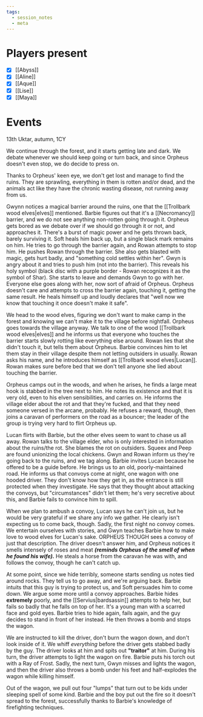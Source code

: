 ```yaml
---
tags:
  - session_notes
  - meta
---
```

# Players present
- [x] [[Abyss]]
- [x] [[Aline]]
- [x] [[Aque]]
- [x] [[Lise]]
- [x] [[Maya]]

# Events
13th Uktar, autumn, 1CY

We continue through the forest, and it starts getting late and dark. We debate whenever we should keep going or turn back, and since Orpheus doesn't even stop, we do decide to press on.

Thanks to Orpheus' keen eye, we don't get lost and manage to find the ruins. They are sprawling, everything in them is rotten and/or dead, and the animals act like they have the chronic wasting disease, not running away from us. 

Gwynn notices a magical barrier around the ruins, one that the [[Trollbark wood elves|elves]] mentioned. Barbie figures out that it's a [[Necromancy]] barrier, and we do not see anything non-rotten going through it. 
Orpheus gets bored as we debate over if we should go through it or not, and approaches it. There's a burst of magic power and he gets thrown back, barely surviving it. Soft heals him back up, but a single black mark remains on him.
He tries to go through the barrier again, and Rowan attempts to stop him. He pushes Rowan through the barrier. She also gets blasted with magic, gets hurt badly, and "something cold settles within her". 
Gwyn is angry about it and tries to push him (not into the barrier). This reveals his holy symbol (black disc with a purple border - Rowan recognizes it as the symbol of Shar). She starts to leave and demands Gwyn to go with her. Everyone else goes along with her, now sort of afraid of Orpheus. 
Orpheus doesn't care and attempts to cross the barrier again, touching it, getting the same result. He heals himself up and loudly declares that "well now we know that touching it once doesn't make it safe".

We head to the wood elves, figuring we don't want to make camp in the forest and knowing we can't make it to the village before nightfall. Orpheus goes towards the village anyway. 
We talk to one of the wood [[Trollbark wood elves|elves]] and he informs us that everyone who touches the barrier starts slowly rotting like everything else around. Rowan lies that she didn't touch it, but tells them about Orpheus. 
Barbie convinces him to let them stay in their village despite them not letting outsiders in usually. Rowan asks his name, and he introduces himself as [[Trollbark wood elves|Lucan]]. Rowan makes sure before bed that we don't tell anyone she lied about touching the barrier. 

Orpheus camps out in the woods, and when he arises, he finds a large meat hook is stabbed in the tree next to him. He notes its existence and that it is very old, even to his elven sensibilities, and carries on. He informs the village elder about the rot and that they're fucked, and that they need someone versed in the arcane, probably. He refuses a reward, though, then joins a caravan of performers on the road as a bouncer; the leader of the group is trying very hard to flirt Orpheus up. 

Lucan flirts with Barbie, but the other elves seem to want to chase us all away. Rowan talks to the village elder, who is only interested in information about the ruins/the rot. She blames the rot on outsiders. 
Squeex and Peep are found unionizing the local chickens. 
Gwyn and Rowan inform us they're going back to the ruins, and we tag along. Barbie invites Lucan because he offered to be a guide before. He brings us to an old, poorly-maintained road. He informs us that convoys come at night, one wagon with one hooded driver. They don't know how they get in, as the entrance is still protected when they investigate. He says that they thought about attacking the convoys, but "circumstances" didn't let them; he's very secretive about this, and Barbie fails to convince him to spill. 

When we plan to ambush a convoy, Lucan says he can't join us, but he would be very grateful if we share any info we gather. He clearly isn't expecting us to come back, though. 
Sadly, the first night no convoy comes. We entertain ourselves with stories, and Gwyn teaches Barbie how to make love to wood elves for Lucan's sake. 
ORPHEUS THOUGH sees a convoy of just that description. The driver doesn't answer him, and Orpheus notices it smells intensely of roses and meat ***(reminds Orpheus of the smell of when he found his wife).*** He steals a horse from the caravan he was with, and follows the convoy, though he can't catch up.  

At some point, since we hide terribly, someone starts sending us notes tied around rocks. They tell us to go away, and we're arguing back. Barbie intuits that this guy is trying to protect us, and Soft persuades him to come down. We argue some more until a convoy approaches. Barbie hides **extremely** poorly, and the [[Servius|bardsassin]] attempts to help her, but fails so badly that he falls on top of her. It's a young man with a scarred face and gold eyes. Barbie tries to hide again, fails again, and the guy decides to stand in front of her instead. He then throws a bomb and stops the wagon.

We are instructed to kill the driver, don't burn the wagon down, and don't look inside of it. 
We whiff *everything* before the driver gets stabbed badly by the guy. The driver looks at him and spits out **"traitor"** at him.
During his turn, the driver attempts to light the wagon on fire. Barbie puts his torch out with a Ray of Frost. Sadly, the next turn, Gwyn misses and lights the wagon, and then the driver also throws a bomb under his feet and half-explodes the wagon while killing himself. 

Out of the wagon, we pull out four "lumps" that turn out to be kids under sleeping spell of some kind. Barbie and the boy put out the fire so it doesn't spread to the forest, successfully thanks to Barbie's knowledge of firefighting techniques.
